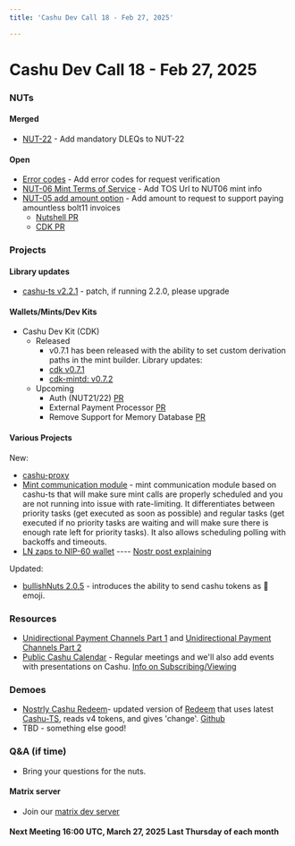 ```yaml
---
title: 'Cashu Dev Call 18 - Feb 27, 2025'

---
```


# Cashu Dev Call 18 - Feb 27, 2025

### NUTs 

#### Merged


* [NUT-22](https://github.com/cashubtc/nuts/pull/222) - Add mandatory DLEQs to NUT-22  

#### Open
* [Error codes](https://github.com/cashubtc/nuts/pull/223) - Add error codes for request verification 
* [NUT-06  Mint Terms of Service](https://github.com/cashubtc/nuts/pull/205) - Add TOS Url to NUT06 mint info
* [NUT-05 add amount option](https://github.com/cashubtc/nuts/pull/173) - Add amount to request to support paying amountless bolt11 invoices
    * [Nutshell PR](https://github.com/cashubtc/nutshell/pull/712)
    * [CDK PR](https://github.com/cashubtc/cdk/pull/497)
### Projects

#### Library updates
* [cashu-ts v2.2.1](https://www.npmjs.com/package/@cashu/cashu-ts/v/2.2.1
) - patch, if running 2.2.0, please upgrade

#### Wallets/Mints/Dev Kits 
* Cashu Dev Kit (CDK) 
    - Released
        - v0.7.1 has been released with the ability to set custom derivation paths in the mint builder. Library updates:
        - [cdk v0.7.1](https://github.com/cashubtc/cdk/releases/tag/v0.7.1)
        - [cdk-mintd: v0.7.2]( https://github.com/cashubtc/cdk/releases/tag/cdk-mintd-v0.7.2)
    - Upcoming
        - Auth (NUT21/22) [PR](https://github.com/cashubtc/cdk/pull/510)
        - External Payment Processor [PR](https://github.com/cashubtc/cdk/pull/597)
        - Remove Support for Memory Database [PR](https://github.com/cashubtc/cdk/pull/613) 


#### Various Projects
New:
* [cashu-proxy](https://github.com/gudnuf/cashu-proxy)
* [Mint communication module](https://primal.net/e/note15g2memv7s67ec6sqc9lt0jzqtlleu4ctwtxy98wlyl6nnptl965s9amnkp) - mint communication module based on cashu-ts that will make sure mint calls are properly scheduled and you are not running into issue with rate-limiting. It differentiates between priority tasks (get executed as soon as possible) and regular tasks (get executed if no priority tasks are waiting and will make sure there is enough rate left for priority tasks). It also allows scheduling polling with backoffs and timeouts.
* [LN zaps to NIP-60 wallet](https://github.com/btcjt/westernbtc-website) ---- [Nostr post explaining](https://primal.net/e/nevent1qvzqqqqqqypzqr3falp286mfveqrarrpew975mtc2fa0tczktg465re38ml3g2hjqqsf89dpnac7ekfq33pylt4q2cyeq7tmcvernfmpge960hv6s9c3mdc7fv95f)

Updated: 
* [bullishNuts 2.0.5](https://github.com/thebullishbitcoiner/bullishnuts) - introduces the ability to send cashu tokens as 🥜 emoji. 




### Resources
* [Unidirectional Payment Channels Part 1](https://njump.me/naddr1qvzqqqr4gupzp394x6dfmvn69cduj7e9l2jgvtvle7n5w5rtrunjlr6tx6up9k7kqq2k6ernff9hw3tyd3y453rdtph5uvm6942kzuw08y0) and [Unidirectional Payment Channels Part 2]( https://njump.me/nevent1qqsdl6twhsatcgykk463xpz3uhates5ssf24xv4s6ptjh6w3n44e7ugpzamhxue69uhhyetvv9ujuurjd9kkzmpwdejhgtczyrzt2d56nke85tsme9ajt74ysckelna8gagxk8e89785kd4cztdavqcyqqqqqqgdy0dg4)
* [Public Cashu Calendar](https://calendar.proton.me/api/calendar/v1/url/3ZAr2klON3qtvajb3K61Zspl_-vS7Cc93IC5Sz-31w5v7nvycMOFSE1di-ykoyCa8gooMstaFOwWDrZFPMdryQ==/calendar.ics?CacheKey=h6UfMcQ09yjHwydLV8LDPQ%3D%3D&PassphraseKey=uHD16Qip7qEYC4cr9csAaK3ImbG4Q8axRV_wMVX8PB4%3D) - Regular meetings and we'll also add events with presentations on Cashu.  [Info on Subscribing/Viewing](https://proton.me/support/share-calendar-via-link#how-to-view-a-shared-calendar)

### Demoes

* [Nostrly Cashu Redeem](https://www.nostrly.com/cashu-redeem/)- updated version of [Redeem](https://redeem.cashu.me/) that uses latest [Cashu-TS](https://github.com/cashubtc/cashu-ts), reads v4 tokens, and gives 'change'. [Github](https://github.com/robwoodgate/cashu-redeem) 
* TBD - something else good!

### Q&A (if time)

* Bring your questions for the nuts.

#### Matrix server
- Join our [matrix dev server](https://matrix.to/#/#dev:matrix.cashu.space)

#### Next Meeting 16:00 UTC, March 27, 2025 Last Thursday of each month
